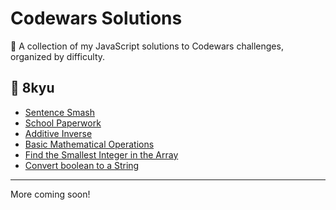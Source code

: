 # Codewars Solutions

🧠 A collection of my JavaScript solutions to Codewars challenges, organized by difficulty.

## 📁 8kyu

- [Sentence Smash](sentence-smash.js.txt)
- [School Paperwork](1-school-paperwork.js.txt)
- [Additive Inverse](additive-inverse.js.txt)
- [Basic Mathematical Operations](basic-mathematical-operations.js.txt)
- [Find the Smallest Integer in the Array](find-the-smallest-integer.js.txt)
- [Convert boolean to a String](convert-boolean-to-a-string.js.txt)

---

More coming soon!
